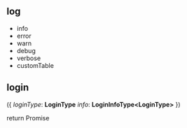 ## log

- info
- error
- warn
- debug
- verbose
- customTable

## login
({
	*loginType*: **LoginType**
	*info*: **LoginInfoType\<LoginType\>**
})

return Promise

